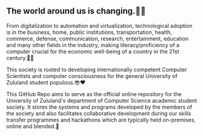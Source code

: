 ## The world around us is changing.🌱💯

From digitalization to automation and virtualization, technological adoption is in the business,
home, public institutions, transportation, health, commerce, defense, communication, research, 
entertainment, education and many other fields in the industry, making literacy/proficiency of 
a computer crucial for the economic well-being of a country in the 21st century.🤖🦾

This society is rooted to developing internationally competent Computer Scientists and computer
consciousness for the general University of Zululand student populous.😎❤️

This GitHub Repo aims to serve as the official online repository for the University of Zululand's 
department of Computer Science academic student society. It stores the systems and programs 
developed by the members of the society and also facilitates collaborative development during 
our skills transfer programmes and hackathons which are typically held on-premises, 
online and blended.🔆
